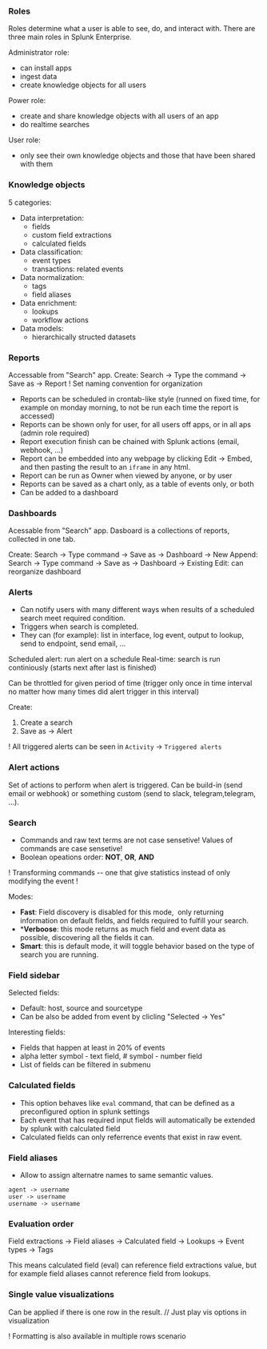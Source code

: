 ### Roles

Roles determine what a user is able to see, do, and interact with. There are three main roles in Splunk Enterprise. 

Administrator role:
* can install apps
* ingest data
* create knowledge objects for all users

Power role:
* create and share knowledge objects with all users of an app
*  do realtime searches

User role:
* only see their own knowledge objects and those that have been shared with them

### Knowledge objects

5 categories:
* Data interpretation:
	* fields
	* custom field extractions
	* calculated fields
* Data classification:
	* event types
	* transactions: related events
* Data normalization:
	* tags
	* field aliases
* Data enrichment:
	* lookups
	* workflow actions
* Data models:
	* hierarchically structed datasets

### Reports

Accessable from "Search" app.
Create: Search -> Type the command -> Save as -> Report
! Set naming convention for organization

* Reports can be scheduled in crontab-like style (runned on fixed time, for example on monday morning, to not be run each time the report is accessed)
* Reports can be shown only for user, for all users off apps, or in all aps (admin role required)
* Report execution finish can be chained with Splunk actions (email, webhook, ...)
* Report can be embedded into any webpage by clicking Edit -> Embed, and then pasting the result to an `iframe` in any html.
* Report can be run as Owner when viewed by anyone, or by user
* Reports can be saved as a chart only, as a table of events only, or both
* Can be added to a dashboard

### Dashboards

Acessable from "Search" app.
Dasboard is a collections of reports, collected in one tab.

Create: Search -> Type command -> Save as -> Dashboard -> New
Append: Search -> Type command -> Save as -> Dashboard -> Existing
Edit: can reorganize dashboard

### Alerts

* Can notify users with many different ways when results of a scheduled search meet required condition.
* Triggers when search is completed.
* They can (for example): list in interface, log event, output to lookup, send to endpoint, send email, ...

Scheduled alert: run alert on a schedule
Real-time: search is run continiously (starts next after last is finished)

Can be throttled for given period of time (trigger only once in time interval no matter how many times did alert trigger in this interval)

Create:
1. Create a search
2. Save as -> Alert

! All triggered alerts can be seen in `Activity` -> `Triggered alerts`

### Alert actions

Set of actions to perform when alert is triggered. Can be build-in (send email or webhook) or something custom (send to slack, telegram,telegram, ...).

### Search

* Commands and raw text terms are not case sensetive! Values of commands are case sensetive!
* Boolean opeations order: **NOT**, **OR**, **AND**

! Transforming commands -- one that give statistics instead of only modifying the event !

Modes:
* **Fast**: Field discovery is disabled for this mode,  only returning information on default fields, and fields required to fulfill your search.
* ***Verboose**: this mode returns as much field and event data as possible, discovering all the fields it can.
* **Smart**: this is default mode, it will toggle behavior based on the type of search you are running.

### Field sidebar

Selected fields:
* Default: host, source and sourcetype
* Can be also be added from event by clicling "Selected -> Yes"

Interesting fields:
* Fields that happen at least in 20% of events
* alpha letter symbol - text field, # symbol - number field
* List of fields can be filtered in submenu

### Calculated fields

* This option behaves like `eval` command, that can be defined as a preconfigured option in splunk settings
* Each event that has required input fields will automatically be extended by splunk with calculated field
* Calculated fields can only referrence events that exist in raw event.

### Field aliases

* Allow to assign alternatre names to same semantic values.
```
agent -> username
user -> username
username -> username
```

### Evaluation order

Field extractions ->
Field aliases ->
Calculated field -> 
Lookups ->
Event types ->
Tags

This means calculated field (eval) can reference field extractions value, but for example field aliases cannot reference field from lookups.

### Single value visualizations

Can be applied if there is one row in the result.
// Just play vis options in visualization

! Formatting is also available in multiple rows scenario